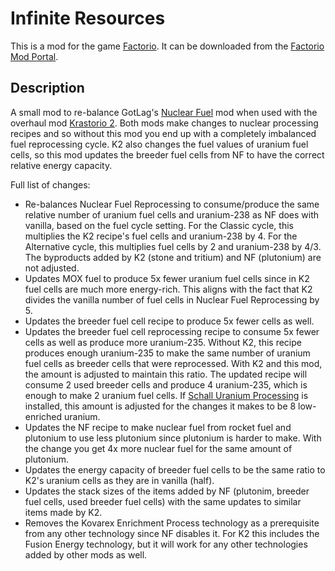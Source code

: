 # Infinite Resources

This is a mod for the game [Factorio](https://www.factorio.com/). It can be downloaded from the [Factorio Mod Portal](https://mods.factorio.com/mod/sonaxaton-nuclear-fuel-krastorio-compat).

## Description

A small mod to re-balance GotLag's [Nuclear Fuel](https://mods.factorio.com/mod/Nuclear%20Fuel) mod when used with the overhaul mod [Krastorio 2](https://mods.factorio.com/mod/Krastorio2). Both mods make changes to nuclear processing recipes and so without this mod you end up with a completely imbalanced fuel reprocessing cycle. K2 also changes the fuel values of uranium fuel cells, so this mod updates the breeder fuel cells from NF to have the correct relative energy capacity.

Full list of changes:

* Re-balances Nuclear Fuel Reprocessing to consume/produce the same relative number of uranium fuel cells and uranium-238 as NF does with vanilla, based on the fuel cycle setting. For the Classic cycle, this multiplies the K2 recipe's fuel cells and uranium-238 by 4. For the Alternative cycle, this multiplies fuel cells by 2 and uranium-238 by 4/3. The byproducts added by K2 (stone and tritium) and NF (plutonium) are not adjusted.
* Updates MOX fuel to produce 5x fewer uranium fuel cells since in K2 fuel cells are much more energy-rich. This aligns with the fact that K2 divides the vanilla number of fuel cells in Nuclear Fuel Reprocessing by 5.
* Updates the breeder fuel cell recipe to produce 5x fewer cells as well.
* Updates the breeder fuel cell reprocessing recipe to consume 5x fewer cells as well as produce more uranium-235. Without K2, this recipe produces enough uranium-235 to make the same number of uranium fuel cells as breeder cells that were reprocessed. With K2 and this mod, the amount is adjusted to maintain this ratio. The updated recipe will consume 2 used breeder cells and produce 4 uranium-235, which is enough to make 2 uranium fuel cells. If [Schall Uranium Processing](https://mods.factorio.com/mod/SchallUraniumProcessing) is installed, this amount is adjusted for the changes it makes to be 8 low-enriched uranium.
* Updates the NF recipe to make nuclear fuel from rocket fuel and plutonium to use less plutonium since plutonium is harder to make. With the change you get 4x more nuclear fuel for the same amount of plutonium.
* Updates the energy capacity of breeder fuel cells to be the same ratio to K2's uranium cells as they are in vanilla (half).
* Updates the stack sizes of the items added by NF (plutonim, breeder fuel cells, used breeder fuel cells) with the same updates to similar items made by K2.
* Removes the Kovarex Enrichment Process technology as a prerequisite from any other technology since NF disables it. For K2 this includes the Fusion Energy technology, but it will work for any other technologies added by other mods as well.
